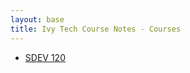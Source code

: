 ```yaml
---
layout: base
title: Ivy Tech Course Notes - Courses 
---
```


- [SDEV 120](SDEV120/sdev120_index.md)